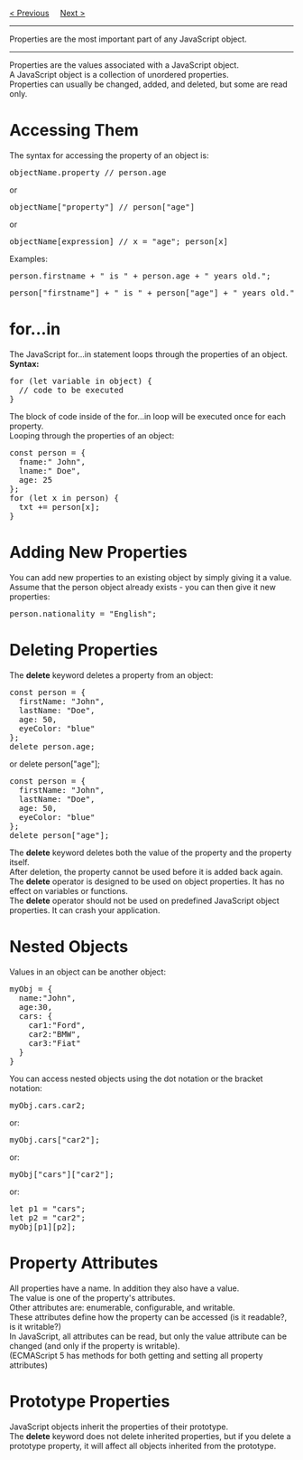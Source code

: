 <a href="/JS/Objects/Definition.md">&lt; Previous</a>
&nbsp;&nbsp;&nbsp;
<a href="/JS/Objects/Methods.md">Next &gt;</a>
<hr>
Properties are the most important part of any JavaScript object.
<hr>
Properties are the values associated with a JavaScript object.
<br>
A JavaScript object is a collection of unordered properties.
<br>
Properties can usually be changed, added, and deleted, but some are read only.
<h1>Accessing Them</h1>
The syntax for accessing the property of an object is:
<pre>objectName.property // person.age</pre>
or
<pre>objectName["property"] // person["age"]</pre>
or
<pre>objectName[expression] // x = "age"; person[x]</pre>
Examples:
<pre>person.firstname + " is " + person.age + " years old.";</pre>
<pre>person["firstname"] + " is " + person["age"] + " years old.";</pre>
<h1>for...in</h1>
The JavaScript for...in statement loops through the properties of an object.
<br>
<b>Syntax:</b>
<pre>
for (let variable in object) {
  // code to be executed
}
</pre>
The block of code inside of the for...in loop will be executed once for each property.
<br>
Looping through the properties of an object:
<pre>
const person = {
  fname:" John",
  lname:" Doe",
  age: 25
};
for (let x in person) {
  txt += person[x];
}
</pre>
<h1>Adding New Properties</h1>
You can add new properties to an existing object by simply giving it a value.
<br>
Assume that the person object already exists - you can then give it new properties:
<pre>person.nationality = "English";</pre>
<h1>Deleting Properties</h1>
The <b>delete</b> keyword deletes a property from an object:
<pre>
const person = {
  firstName: "John",
  lastName: "Doe",
  age: 50,
  eyeColor: "blue"
};
delete person.age;
</pre>
or delete person["age"];
<pre>
const person = {
  firstName: "John",
  lastName: "Doe",
  age: 50,
  eyeColor: "blue"
};
delete person["age"];
</pre>
The <b>delete</b> keyword deletes both the value of the property and the property itself.
<br>
After deletion, the property cannot be used before it is added back again.
<br>
The <b>delete</b> operator is designed to be used on object properties. It has no effect on variables or functions.
<br>
The <b>delete</b> operator should not be used on predefined JavaScript object properties. It can crash your application.
<h1>Nested Objects</h1>
Values in an object can be another object:
<pre>
myObj = {
  name:"John",
  age:30,
  cars: {
    car1:"Ford",
    car2:"BMW",
    car3:"Fiat"
  }
}
</pre>
You can access nested objects using the dot notation or the bracket notation:
<pre>myObj.cars.car2;</pre>
or:
<pre>myObj.cars["car2"];</pre>
or:
<pre>myObj["cars"]["car2"];</pre>
or:
<pre>
let p1 = "cars";
let p2 = "car2";
myObj[p1][p2];
</pre>
<h1>Property Attributes</h1>
All properties have a name. In addition they also have a value.
<br>
The value is one of the property's attributes.
<br>
Other attributes are: enumerable, configurable, and writable.
<br>
These attributes define how the property can be accessed (is it readable?, is it writable?)
<br>
In JavaScript, all attributes can be read, but only the value attribute can be changed (and only if the property is writable).
<br>
(ECMAScript 5 has methods for both getting and setting all property attributes)
<h1>Prototype Properties</h1>
JavaScript objects inherit the properties of their prototype.
<br>
The <b>delete</b> keyword does not delete inherited properties, but if you delete a prototype property, it will affect all objects inherited from the prototype.
